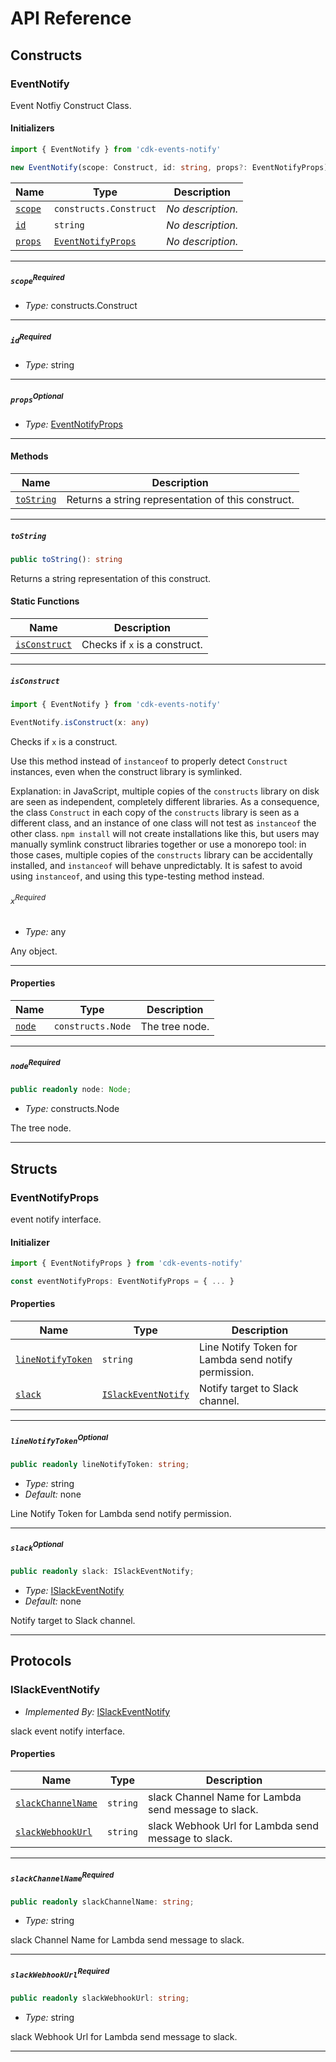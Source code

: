 # API Reference <a name="API Reference" id="api-reference"></a>

## Constructs <a name="Constructs" id="Constructs"></a>

### EventNotify <a name="EventNotify" id="cdk-events-notify.EventNotify"></a>

Event Notfiy Construct Class.

#### Initializers <a name="Initializers" id="cdk-events-notify.EventNotify.Initializer"></a>

```typescript
import { EventNotify } from 'cdk-events-notify'

new EventNotify(scope: Construct, id: string, props?: EventNotifyProps)
```

| **Name** | **Type** | **Description** |
| --- | --- | --- |
| <code><a href="#cdk-events-notify.EventNotify.Initializer.parameter.scope">scope</a></code> | <code>constructs.Construct</code> | *No description.* |
| <code><a href="#cdk-events-notify.EventNotify.Initializer.parameter.id">id</a></code> | <code>string</code> | *No description.* |
| <code><a href="#cdk-events-notify.EventNotify.Initializer.parameter.props">props</a></code> | <code><a href="#cdk-events-notify.EventNotifyProps">EventNotifyProps</a></code> | *No description.* |

---

##### `scope`<sup>Required</sup> <a name="scope" id="cdk-events-notify.EventNotify.Initializer.parameter.scope"></a>

- *Type:* constructs.Construct

---

##### `id`<sup>Required</sup> <a name="id" id="cdk-events-notify.EventNotify.Initializer.parameter.id"></a>

- *Type:* string

---

##### `props`<sup>Optional</sup> <a name="props" id="cdk-events-notify.EventNotify.Initializer.parameter.props"></a>

- *Type:* <a href="#cdk-events-notify.EventNotifyProps">EventNotifyProps</a>

---

#### Methods <a name="Methods" id="Methods"></a>

| **Name** | **Description** |
| --- | --- |
| <code><a href="#cdk-events-notify.EventNotify.toString">toString</a></code> | Returns a string representation of this construct. |

---

##### `toString` <a name="toString" id="cdk-events-notify.EventNotify.toString"></a>

```typescript
public toString(): string
```

Returns a string representation of this construct.

#### Static Functions <a name="Static Functions" id="Static Functions"></a>

| **Name** | **Description** |
| --- | --- |
| <code><a href="#cdk-events-notify.EventNotify.isConstruct">isConstruct</a></code> | Checks if `x` is a construct. |

---

##### `isConstruct` <a name="isConstruct" id="cdk-events-notify.EventNotify.isConstruct"></a>

```typescript
import { EventNotify } from 'cdk-events-notify'

EventNotify.isConstruct(x: any)
```

Checks if `x` is a construct.

Use this method instead of `instanceof` to properly detect `Construct`
instances, even when the construct library is symlinked.

Explanation: in JavaScript, multiple copies of the `constructs` library on
disk are seen as independent, completely different libraries. As a
consequence, the class `Construct` in each copy of the `constructs` library
is seen as a different class, and an instance of one class will not test as
`instanceof` the other class. `npm install` will not create installations
like this, but users may manually symlink construct libraries together or
use a monorepo tool: in those cases, multiple copies of the `constructs`
library can be accidentally installed, and `instanceof` will behave
unpredictably. It is safest to avoid using `instanceof`, and using
this type-testing method instead.

###### `x`<sup>Required</sup> <a name="x" id="cdk-events-notify.EventNotify.isConstruct.parameter.x"></a>

- *Type:* any

Any object.

---

#### Properties <a name="Properties" id="Properties"></a>

| **Name** | **Type** | **Description** |
| --- | --- | --- |
| <code><a href="#cdk-events-notify.EventNotify.property.node">node</a></code> | <code>constructs.Node</code> | The tree node. |

---

##### `node`<sup>Required</sup> <a name="node" id="cdk-events-notify.EventNotify.property.node"></a>

```typescript
public readonly node: Node;
```

- *Type:* constructs.Node

The tree node.

---


## Structs <a name="Structs" id="Structs"></a>

### EventNotifyProps <a name="EventNotifyProps" id="cdk-events-notify.EventNotifyProps"></a>

event notify interface.

#### Initializer <a name="Initializer" id="cdk-events-notify.EventNotifyProps.Initializer"></a>

```typescript
import { EventNotifyProps } from 'cdk-events-notify'

const eventNotifyProps: EventNotifyProps = { ... }
```

#### Properties <a name="Properties" id="Properties"></a>

| **Name** | **Type** | **Description** |
| --- | --- | --- |
| <code><a href="#cdk-events-notify.EventNotifyProps.property.lineNotifyToken">lineNotifyToken</a></code> | <code>string</code> | Line Notify Token for Lambda send notify permission. |
| <code><a href="#cdk-events-notify.EventNotifyProps.property.slack">slack</a></code> | <code><a href="#cdk-events-notify.ISlackEventNotify">ISlackEventNotify</a></code> | Notify target to Slack channel. |

---

##### `lineNotifyToken`<sup>Optional</sup> <a name="lineNotifyToken" id="cdk-events-notify.EventNotifyProps.property.lineNotifyToken"></a>

```typescript
public readonly lineNotifyToken: string;
```

- *Type:* string
- *Default:* none

Line Notify Token for Lambda send notify permission.

---

##### `slack`<sup>Optional</sup> <a name="slack" id="cdk-events-notify.EventNotifyProps.property.slack"></a>

```typescript
public readonly slack: ISlackEventNotify;
```

- *Type:* <a href="#cdk-events-notify.ISlackEventNotify">ISlackEventNotify</a>
- *Default:* none

Notify target to Slack channel.

---


## Protocols <a name="Protocols" id="Protocols"></a>

### ISlackEventNotify <a name="ISlackEventNotify" id="cdk-events-notify.ISlackEventNotify"></a>

- *Implemented By:* <a href="#cdk-events-notify.ISlackEventNotify">ISlackEventNotify</a>

slack event notify interface.


#### Properties <a name="Properties" id="Properties"></a>

| **Name** | **Type** | **Description** |
| --- | --- | --- |
| <code><a href="#cdk-events-notify.ISlackEventNotify.property.slackChannelName">slackChannelName</a></code> | <code>string</code> | slack Channel Name for Lambda send message to slack. |
| <code><a href="#cdk-events-notify.ISlackEventNotify.property.slackWebhookUrl">slackWebhookUrl</a></code> | <code>string</code> | slack Webhook Url for Lambda send message to slack. |

---

##### `slackChannelName`<sup>Required</sup> <a name="slackChannelName" id="cdk-events-notify.ISlackEventNotify.property.slackChannelName"></a>

```typescript
public readonly slackChannelName: string;
```

- *Type:* string

slack Channel Name for Lambda send message to slack.

---

##### `slackWebhookUrl`<sup>Required</sup> <a name="slackWebhookUrl" id="cdk-events-notify.ISlackEventNotify.property.slackWebhookUrl"></a>

```typescript
public readonly slackWebhookUrl: string;
```

- *Type:* string

slack Webhook Url for Lambda send message to slack.

---

